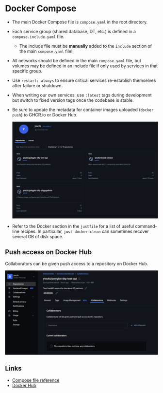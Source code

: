 # Docker Compose

- The main Docker Compose file is `compose.yaml` in the root directory.
- Each service group (shared database, DT, etc.) is defined in a `compose.include.yaml` file.
  - The include file must be **manually** added to the `include` section of the main `compose.yaml` file!
- All networks should be defined in the main `compose.yaml` file, but volumes may be defined in an include file if only used by services in that specific group.
- Use `restart: always` to ensure critical services re-establish themselves after failure or shutdown.
- When writing our own services, use `:latest` tags during development but switch to fixed version tags once the codebase is stable.
- Be sure to update the metadata for container images uploaded (`docker push`) to GHCR.io or Docker Hub.

  ![alt text](images.png)

- Refer to the Docker section in the `justfile` for a list of useful command-line recipes.  In particular, `just docker-clean` can sometimes recover several GB of disk space.

## Push access on Docker Hub

Collaborators can be given push access to a repository on Docker Hub.

![alt text](docker_collab.png)

## Links

- [Compose file reference](https://docs.docker.com/reference/compose-file/)
- [Docker Hub](https://hub.docker.com/)
